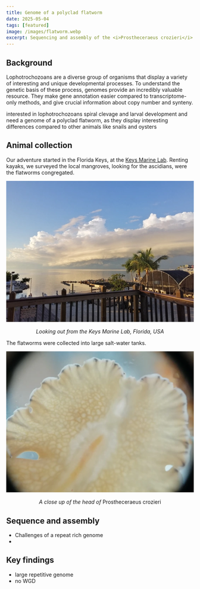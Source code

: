 ```yaml
---
title: Genome of a polyclad flatworm
date: 2025-05-04
tags: [featured]
image: /images/flatworm.webp
excerpt: Sequencing and assembly of the <i>Prostheceraeus crozieri</i> genome
---
```


## Background

Lophotrochozoans are a diverse group of organisms that display a variety of interesting and unique developmental processes. To understand the genetic basis of these process, genomes provide an incredibly valuable resource. They make gene annotation easier compared to transcriptome-only methods, and give crucial information about copy number and synteny.

interested in lophotrochozoans spiral clevage and larval development and need a genome of a polyclad flatworm, as they display interesting differences compared to other animals like snails and oysters

## Animal collection

Our adventure started in the Florida Keys, at the [Keys Marine Lab](https://www.fio.usf.edu/keys-marine-lab/). Renting kayaks, we surveyed the local mangroves, looking for the ascidians, were the flatworms congregated. 

![Looking out from the Keys Marine Lab, Florida, USA](/images/keys.webp)
<p style="text-align:center;"><i>Looking out from the Keys Marine Lab, Florida, USA</i></p>

The flatworms were collected into large salt-water tanks.

![A close up of the Prostheceraeus crozieri anterior](/images/flatworm_closeup.webp)
<p style="text-align:center;"><i>A close up of the head of</i> Prostheceraeus crozieri</p>

## Sequence and assembly
- Challenges of a repeat rich genome
- 

## Key findings
- large repetitive genome
- no WGD